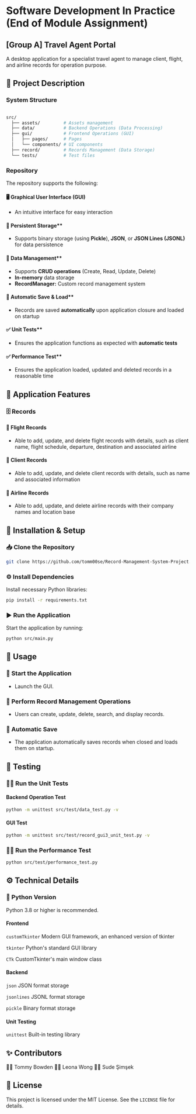 # Software Development In Practice (End of Module Assignment)

## [Group A] Travel Agent Portal

A desktop application for a specialist travel agent to manage client, flight, and airline records for operation purpose.

## 📌 Project Description

### System Structure

```bash

src/
  ├── assets/         # Assets management
  ├── data/           # Backend Operations (Data Processing)
  ├── gui/            # Frontend Operations (GUI)
  │   ├── pages/      # Pages
  │   └── components/ # UI components
  ├── record/         # Records Management (Data Storage)
  └── tests/          # Test files
```

### Repository

The repository supports the following:

#### 🖥️ Graphical User Interface (GUI)

- An intuitive interface for easy interaction

#### 💾 Persistent Storage**

- Supports binary storage (using **Pickle**), **JSON**, or **JSON Lines (JSONL)** for data persistence

#### 📂 Data Management**

- Supports **CRUD operations** (Create, Read, Update, Delete)
- **In-memory** data storage
- **RecordManager:** Custom record management system

#### 🔄 Automatic Save & Load**

- Records are saved **automatically** upon application closure and loaded on startup

#### ✅ Unit Tests**

- Ensures the application functions as expected with **automatic tests**

#### ✅ Performance Test**

- Ensures the application loaded, updated and deleted records in a reasonable time

## 🚀 Application Features

### 🗄️ Records

#### 🛫 Flight Records

- Able to add, update, and delete flight records with details, such as client name, flight schedule, departure, destination and associated airline

#### 👥 Client Records

- Able to add, update, and delete client records with details, such as name and associated information

#### 🏢 Airline Records

- Able to add, update, and delete airline records with their company names and location base

## 🔧 Installation & Setup  

### 📥 Clone the Repository

```bash
git clone https://github.com/tomm00se/Record-Management-System-Project.git
```

### ⚙️ Install Dependencies

Install necessary Python libraries:

```bash
pip install -r requirements.txt
```

### ▶️ Run the Application

Start the application by running:

```bash
python src/main.py
```

## 📌 Usage

### 🚀 Start the Application

- Launch the GUI.

### 📂 Perform Record Management Operations

- Users can create, update, delete, search, and display records.

### 💾 Automatic Save

- The application automatically saves records when closed and loads them on startup.

## 🧪 Testing

### 🏃‍♂️ Run the Unit Tests

#### Backend Operation Test

```bash
python -m unittest src/test/data_test.py -v
```

#### GUI Test

```bash
python -m unittest src/test/record_gui3_unit_test.py -v
```

### 🏃‍♂️ Run the Performance Test

```bash
python src/test/performance_test.py
```

## ⚙️ Technical Details

### 🐍 Python Version

Python 3.8 or higher is recommended.

#### Frontend

`customTkinter` Modern GUI framework, an enhanced version of tkinter

`tkinter` Python's standard GUI library

`CTk` CustomTkinter's main window class

#### Backend

`json` JSON format storage

`jsonlines` JSONL format storage

`pickle` Binary format storage

#### Unit Testing

`unittest` Built-in testing library

## ✨ Contributors

👨‍💻 Tommy Bowden
👩‍💻 Leona Wong
👩‍💻 Sude Şimşek

## 📜 License

This project is licensed under the MIT License. See the `LICENSE` file for details.

